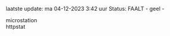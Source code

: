 laatste update: 
ma 04-12-2023  3:42   uur 
Status: FAALT - geel - 
<div class="service Y">microstation</div><div class="service Y">httpstat</div>